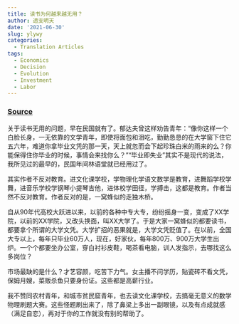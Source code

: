 ```yaml
---
title: 读书为何越来越无用？
author: 透支明天
date: '2021-06-30'
slug: ylywy
categories:
  - Translation Articles
tags:
  - Economics
  - Decision
  - Evolution
  - Investment
  - Labor
---
```


### [Source](https://mbd.baidu.com/newspage/data/landingsuper?context=%7B%22nid%22%3A%22news_9294105007017439357%22%7D&n_type=-1&p_from=-1)

关于读书无用的问题，早在民国就有了。郁达夫曾这样劝告青年：“像你这样一个白脸长身，一无依靠的文学青年，即使将面包和泪吃，勤勤恳恳的在大学窗下住它五六年，难道你拿毕业文凭的那一天，天上就忽而会下起珍珠白米的雨来的么？你能保得住你毕业的时候，事情会来找你么？”“毕业即失业”其实不是现代的说法，我所见过的最早的，民国年间林语堂就已经用过了。



其实作者不反对教育。进文化课学校，学物理化学语文数学是教育，进舞蹈学校学舞，进音乐学校学钢琴小提琴吉他，进体校学田径，学搏击，这都是教育。作者当然不反对教育。作者反对的是，一窝蜂似的走独木桥。



自从90年代高校大跃进以来，以前的各种中专大专，纷纷摇身一变，变成了XX学院，以前的XX学院，又改头换面，叫XX大学了。于是大家一窝蜂似的都要读书，都要拿个所谓的大学文凭。大学扩招的恶果就是，大学文凭贬值了。在以前，全国大专以上，每年只毕业60万人，现在，好家伙，每年800万、900万大学生出炉。一个个都要坐办公室，穿白衬衫皮鞋，喝茶看电脑，训人发指示，去哪找这么多岗位？



市场最缺的是什么？才艺容颜，吃苦下力气。女主播不问学历，贴瓷砖不看文凭，保姆月嫂，菜贩杀鱼只要身份证。这些都是高薪行业。



我不赞同农村青年，和城市贫民窟青年，也去读文化课学校，去搞毫无意义的数学物理刷题大赛。这些怪题刷出来了，除了鼻梁上多出一副眼镜，以及有点成就感（满足自恋），再对于你的工作就没有别的帮助了。

